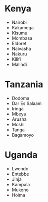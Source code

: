# Kenya
- Nairobi
- Kakamega
- Kisumu
- Mombasa
- Eldoret
- Naivasha
- Nakuru
- Kilifi
- Malindi

# Tanzania
- Dodoma
- Dar Es Salaam
- Iringa
- Mbeya
- Arusha
- Moshi
- Tanga
- Bagamoyo

# Uganda
- Lwendo
- Entebbe
- Jinja
- Kampala
- Mukono
- Hoima
